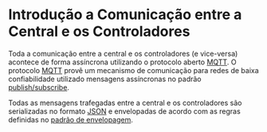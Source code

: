 # Introdução a Comunicação entre a Central e os Controladores

Toda a comunicação entre a central e os controladores (e vice-versa) acontece de forma assíncrona utilizando o protocolo 
aberto [MQTT](http://mqtt.org). O protocolo [MQTT](http://mqtt.org) provê um mecanismo de comunicação para redes de baixa 
confiabilidade utilizado mensagens assíncronas no padrão [publish/subscribe](https://en.wikipedia.org/wiki/Publish%E2%80%93subscribe_pattern).

Todas as mensagens trafegadas entre a central e os controladores são serializadas no formato [JSON](http://json.org) e envelopadas de acordo com as 
regras definidas no [padrão de envelopagem](/comunicacao/envelope).
